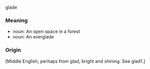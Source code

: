glade
### Meaning
+ _noun_: An open space in a forest
+ _noun_: An everglade

### Origin

[Middle English, perhaps from glad, bright and shining. See glad1.]
